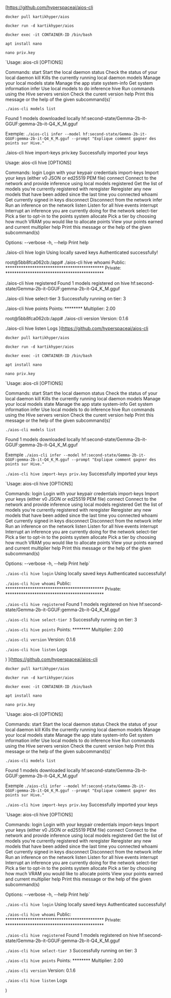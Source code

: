[https://github.com/hyperspaceai/aios-cli


`docker pull kartikhyper/aios`

`docker run -d kartikhyper/aios`

`docker exec -it CONTAINER-ID /bin/bash`

`apt install nano`

`nano priv.key`

`Usage: aios-cli [OPTIONS] <COMMAND>

Commands:
  start        Start the local daemon
  status       Check the status of your local daemon
  kill         Kills the currently running local daemon
  models       Manage your local models
  state        Manage the app state
  system-info  Get system information
  infer        Use local models to do inference
  hive         Run commands using the Hive servers
  version      Check the curent version
  help         Print this message or the help of the given subcommand(s)`

`./aios-cli models list`

Found 1 models downloaded locally
  hf:second-state/Gemma-2b-it-GGUF:gemma-2b-it-Q4_K_M.gguf

Exemple:
`./aios-cli infer --model hf:second-state/Gemma-2b-it-GGUF:gemma-2b-it-Q4_K_M.gguf --prompt "Explique comment gagner des points sur Hive."`

./aios-cli hive import-keys priv.key
Successfully imported your keys

Usage: aios-cli hive [OPTIONS] <COMMAND>

Commands:
  login        Login with your keypair credentials
  import-keys  Import your keys (either v0 JSON or ed25519 PEM file)
  connect      Connect to the network and provide inference using local models
  registered   Get the list of models you're currently registered with
  reregister   Reregister any new models that have been added since the last time you connected
  whoami       Get currently signed in keys
  disconnect   Disconnect from the network
  infer        Run an inference on the network
  listen       Listen for all hive events
  interrupt    Interrupt an inference you are currently doing for the network
  select-tier  Pick a tier to opt-in to the points system
  allocate     Pick a tier by choosing how much VRAM you would like to allocate
  points       View your points earned and current multiplier
  help         Print this message or the help of the given subcommand(s)

Options:
      --verbose
  -h, --help     Print help

./aios-cli hive login
Using locally saved keys
Authenticated successfully!

root@5bb8fca062cb:/app# ./aios-cli hive whoami
Public: ********************************************
Private: ********************************************

./aios-cli hive registered
Found 1 models registered on hive
  hf:second-state/Gemma-2b-it-GGUF:gemma-2b-it-Q4_K_M.gguf

./aios-cli hive select-tier 3
Successfully running on tier: 3

./aios-cli hive points
Points: ********
Multiplier: 2.00

root@5bb8fca062cb:/app# ./aios-cli version
Version: 0.1.6

./aios-cli hive listen
Logs
](https://github.com/hyperspaceai/aios-cli


`docker pull kartikhyper/aios`

`docker run -d kartikhyper/aios`

`docker exec -it CONTAINER-ID /bin/bash`

`apt install nano`

`nano priv.key`

`Usage: aios-cli [OPTIONS] <COMMAND>

Commands:
  start        Start the local daemon
  status       Check the status of your local daemon
  kill         Kills the currently running local daemon
  models       Manage your local models
  state        Manage the app state
  system-info  Get system information
  infer        Use local models to do inference
  hive         Run commands using the Hive servers
  version      Check the curent version
  help         Print this message or the help of the given subcommand(s)`

`./aios-cli models list`

Found 1 models downloaded locally
  hf:second-state/Gemma-2b-it-GGUF:gemma-2b-it-Q4_K_M.gguf

Exemple
`./aios-cli infer --model hf:second-state/Gemma-2b-it-GGUF:gemma-2b-it-Q4_K_M.gguf --prompt "Explique comment gagner des points sur Hive."`

`./aios-cli hive import-keys priv.key`
Successfully imported your keys

`Usage: aios-cli hive [OPTIONS] <COMMAND>

Commands:
  login        Login with your keypair credentials
  import-keys  Import your keys (either v0 JSON or ed25519 PEM file)
  connect      Connect to the network and provide inference using local models
  registered   Get the list of models you're currently registered with
  reregister   Reregister any new models that have been added since the last time you connected
  whoami       Get currently signed in keys
  disconnect   Disconnect from the network
  infer        Run an inference on the network
  listen       Listen for all hive events
  interrupt    Interrupt an inference you are currently doing for the network
  select-tier  Pick a tier to opt-in to the points system
  allocate     Pick a tier by choosing how much VRAM you would like to allocate
  points       View your points earned and current multiplier
  help         Print this message or the help of the given subcommand(s)

Options:
      --verbose
  -h, --help     Print help`

`./aios-cli hive login`
Using locally saved keys
Authenticated successfully!

`./aios-cli hive whoami`
Public: ********************************************
Private: ********************************************

`./aios-cli hive registered`
Found 1 models registered on hive
  hf:second-state/Gemma-2b-it-GGUF:gemma-2b-it-Q4_K_M.gguf

`./aios-cli hive select-tier 3`
Successfully running on tier: 3

`./aios-cli hive points`
Points: ********
Multiplier: 2.00

`./aios-cli version`
Version: 0.1.6

`./aios-cli hive listen`
Logs

)
](https://github.com/hyperspaceai/aios-cli


`docker pull kartikhyper/aios`

`docker run -d kartikhyper/aios`

`docker exec -it CONTAINER-ID /bin/bash`

`apt install nano`

`nano priv.key`

`Usage: aios-cli [OPTIONS] <COMMAND>

Commands:
  start        Start the local daemon
  status       Check the status of your local daemon
  kill         Kills the currently running local daemon
  models       Manage your local models
  state        Manage the app state
  system-info  Get system information
  infer        Use local models to do inference
  hive         Run commands using the Hive servers
  version      Check the curent version
  help         Print this message or the help of the given subcommand(s)`

`./aios-cli models list`

Found 1 models downloaded locally
  hf:second-state/Gemma-2b-it-GGUF:gemma-2b-it-Q4_K_M.gguf

Exemple
`./aios-cli infer --model hf:second-state/Gemma-2b-it-GGUF:gemma-2b-it-Q4_K_M.gguf --prompt "Explique comment gagner des points sur Hive."`

`./aios-cli hive import-keys priv.key`
Successfully imported your keys

`Usage: aios-cli hive [OPTIONS] <COMMAND>

Commands:
  login        Login with your keypair credentials
  import-keys  Import your keys (either v0 JSON or ed25519 PEM file)
  connect      Connect to the network and provide inference using local models
  registered   Get the list of models you're currently registered with
  reregister   Reregister any new models that have been added since the last time you connected
  whoami       Get currently signed in keys
  disconnect   Disconnect from the network
  infer        Run an inference on the network
  listen       Listen for all hive events
  interrupt    Interrupt an inference you are currently doing for the network
  select-tier  Pick a tier to opt-in to the points system
  allocate     Pick a tier by choosing how much VRAM you would like to allocate
  points       View your points earned and current multiplier
  help         Print this message or the help of the given subcommand(s)

Options:
      --verbose
  -h, --help     Print help`

`./aios-cli hive login`
Using locally saved keys
Authenticated successfully!

`./aios-cli hive whoami`
Public: ********************************************
Private: ********************************************

`./aios-cli hive registered`
Found 1 models registered on hive
  hf:second-state/Gemma-2b-it-GGUF:gemma-2b-it-Q4_K_M.gguf

`./aios-cli hive select-tier 3`
Successfully running on tier: 3

`./aios-cli hive points`
Points: ********
Multiplier: 2.00

`./aios-cli version`
Version: 0.1.6

`./aios-cli hive listen`
Logs

)
